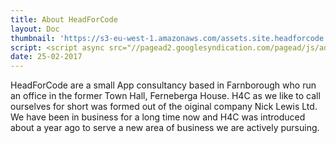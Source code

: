 ```yaml
---
title: About HeadForCode
layout: Doc
thumbnail: 'https://s3-eu-west-1.amazonaws.com/assets.site.headforcode.com/icons/js.png'
script: <script async src="//pagead2.googlesyndication.com/pagead/js/adsbygoogle.js"></script>
date: 25-02-2017
---
```


HeadForCode are a small App consultancy based in Farnborough who run an office in the former Town Hall, Ferneberga House. H4C as we like to call ourselves for short was formed out of the 
oiginal company Nick Lewis Ltd. We have been in business for a long time now and H4C was introduced about a year ago to serve a new area of business we are actively pursuing.